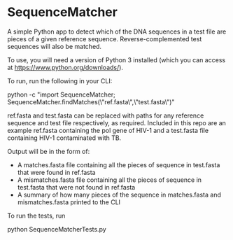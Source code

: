 # SequenceMatcher
A simple Python app to detect which of the DNA sequences in a test file are pieces of a given reference sequence. Reverse-complemented test sequences will also be matched.

To use, you will need a version of Python 3 installed (which you can access at https://www.python.org/downloads/).

To run, run the following in your CLI:

python -c "import SequenceMatcher; SequenceMatcher.findMatches(\\"ref.fasta\\",\\"test.fasta\\")"

ref.fasta and test.fasta can be replaced with paths for any reference sequence and test file respectively, as required. Included in this repo are an example ref.fasta containing the pol gene of HIV-1 and a test.fasta file containing HIV-1 contaminated with TB.

Output will be in the form of:
- A matches.fasta file containing all the pieces of sequence in test.fasta that were found in ref.fasta
- A mismatches.fasta file containing all the pieces of sequence in test.fasta that were not found in ref.fasta
- A summary of how many pieces of the sequence in matches.fasta and mismatches.fasta printed to the CLI

To run the tests, run

python SequenceMatcherTests.py